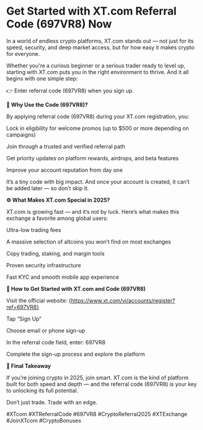 # Get Started with XT.com Referral Code (697VR8) Now

In a world of endless crypto platforms, XT.com stands out — not just for its speed, security, and deep market access, but for how easy it makes crypto for everyone.

Whether you're a curious beginner or a serious trader ready to level up, starting with XT.com puts you in the right environment to thrive. And it all begins with one simple step:

👉 Enter referral code (697VR8) when you sign up.

**🎁 Why Use the Code (697VR8)?**

By applying referral code (697VR8) during your XT.com registration, you:

Lock in eligibility for welcome promos (up to $500 or more depending on campaigns)

Join through a trusted and verified referral path

Get priority updates on platform rewards, airdrops, and beta features

Improve your account reputation from day one

It’s a tiny code with big impact. And once your account is created, it can’t be added later — so don’t skip it.

**⚙️ What Makes XT.com Special in 2025?**

XT.com is growing fast — and it’s not by luck. Here’s what makes this exchange a favorite among global users:

Ultra-low trading fees

A massive selection of altcoins you won’t find on most exchanges

Copy trading, staking, and margin tools

Proven security infrastructure

Fast KYC and smooth mobile app experience

**🚀 How to Get Started with XT.com and Code (697VR8)**

Visit the official website: {https://www.xt.com/vi/accounts/register?ref=697VR8}

Tap “Sign Up”

Choose email or phone sign-up

In the referral code field, enter: 697VR8

Complete the sign-up process and explore the platform

**🧠 Final Takeaway**

If you’re joining crypto in 2025, join smart. XT.com is the kind of platform built for both speed and depth — and the referral code (697VR8) is your key to unlocking its full potential.

Don’t just trade. Trade with an edge.

#XTcom #XTReferralCode #697VR8 #CryptoReferral2025 #XTExchange #JoinXTcom #CryptoBonuses
